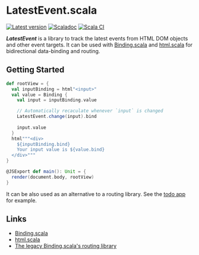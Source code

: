 # LatestEvent.scala

[![Latest version](https://index.scala-lang.org/ThoughtWorksinc/LatestEvent.scala/latest.svg)](https://index.scala-lang.org/ThoughtWorksinc/LatestEvent.scala)
[![Scaladoc](https://javadoc.io/badge/com.thoughtworks.binding/latestevent_sjs1_3.svg?label=scaladoc)](https://javadoc.io/page/com.thoughtworks.binding/latestevent_sjs1_3/latest/com/thoughtworks/binding/LatestEvent.html)
[![Scala CI](https://github.com/ThoughtWorksInc/LatestEvent.scala/actions/workflows/scala.yml/badge.svg)](https://github.com/ThoughtWorksInc/LatestEvent.scala/actions/workflows/scala.yml)

***LatestEvent*** is a library to track the latest events from HTML DOM objects and other event targets. It can be used with [Binding.scala](https://github.com/ThoughtWorksInc/Binding.scala) and [html.scala](https://github.com/Atry/html.scala/) for bidirectional data-binding and routing.

## Getting Started

``` scala
def rootView = {
  val inputBinding = html"<input>"
  val value = Binding {
    val input = inputBinding.value

    // Automatically recaculate whenever `input` is changed
    LatestEvent.change(input).bind
    
    input.value
  }
  html"""<div>
    ${inputBinding.bind}
    Your input value is ${value.bind}
  </div>"""
}

@JSExport def main(): Unit = {
  render(document.body, rootView)
}
```

It can be also used as an alternative to a routing library. See the [todo app](https://github.com/ThoughtWorksInc/todo/commit/54921cd4e1e7acf0b119b8bcd75c1a5c3f755f67#diff-96b7940afd1d65c4c49f5b434c0c764a2f1ecb133b12537b7144a8a05531457eR40-R43) for example.

## Links

- [Binding.scala](https://github.com/ThoughtWorksInc/Binding.scala)
- [html.scala](https://github.com/Atry/html.scala)
- [The legacy Binding.scala's routing library](https://github.com/atry/route.scala)
